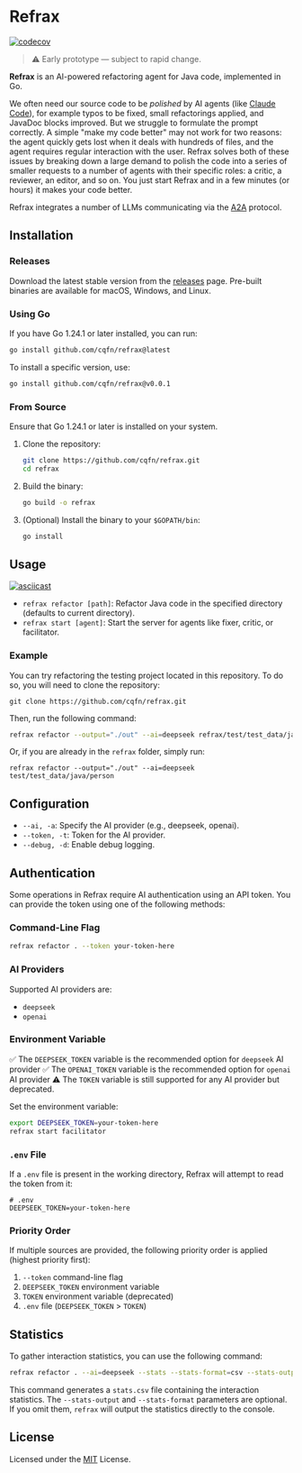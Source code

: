 # Refrax

[![codecov](https://codecov.io/gh/cqfn/refrax/branch/master/graph/badge.svg)](https://codecov.io/gh/cqfn/refrax)

> ⚠️ Early prototype — subject to rapid change.

**Refrax** is an AI-powered refactoring agent for Java code, implemented in Go.

We often need our source code to be _polished_ by AI agents (like [Claude Code]),
  for example typos to be fixed, small refactorings applied,
  and JavaDoc blocks improved.
  But we struggle to formulate the prompt correctly.
A simple "make my code better" may not work for two reasons:
the agent quickly gets lost when it deals with hundreds of files,
and
the agent requires regular interaction with the user.
Refrax solves both of these issues by breaking down a large demand to
polish the code into a series of smaller requests to a number of
agents with their specific roles: a critic, a reviewer, an editor, and so on.
You just start Refrax and in a few minutes (or hours) it makes your code
better.

Refrax integrates a number of LLMs communicating via the [A2A] protocol.

## Installation

### Releases

Download the latest stable version from the [releases] page.
Pre-built binaries are available for macOS, Windows, and Linux.

### Using Go

If you have Go 1.24.1 or later installed, you can run:

```bash
go install github.com/cqfn/refrax@latest
```

To install a specific version, use:

```bash
go install github.com/cqfn/refrax@v0.0.1
```


### From Source

Ensure that Go 1.24.1 or later is installed on your system.

1. Clone the repository:

   ```bash
   git clone https://github.com/cqfn/refrax.git
   cd refrax
   ```

2. Build the binary:

   ```bash
   go build -o refrax
   ```

3. (Optional) Install the binary to your `$GOPATH/bin`:

   ```bash
   go install
   ```

## Usage

[![asciicast](https://asciinema.org/a/IHrW8v68VS81vVNfw8ByioG4T.svg)](https://asciinema.org/a/IHrW8v68VS81vVNfw8ByioG4T)

- `refrax refactor [path]`: Refactor Java code in the specified directory (defaults to current directory).
- `refrax start [agent]`: Start the server for agents like fixer, critic, or facilitator.

### Example

You can try refactoring the testing project located in this repository. To do so, you will need to clone the repository:

```
git clone https://github.com/cqfn/refrax.git
```

Then, run the following command:

```sh
refrax refactor --output="./out" --ai=deepseek refrax/test/test_data/java/person
```

Or, if you are already in the `refrax` folder, simply run:

```
refrax refactor --output="./out" --ai=deepseek test/test_data/java/person
```

## Configuration

- `--ai, -a`: Specify the AI provider (e.g., deepseek, openai).
- `--token, -t`: Token for the AI provider.
- `--debug, -d`: Enable debug logging.

## Authentication

Some operations in Refrax require AI authentication using an API token. You can provide the token using one of the following methods:

### Command-Line Flag

```sh
refrax refactor . --token your-token-here
```

### AI Providers

Supported AI providers are:
* `deepseek`
* `openai`

### Environment Variable

✅ The `DEEPSEEK_TOKEN` variable is the recommended option for `deepseek` AI provider
✅ The `OPENAI_TOKEN` variable is the recommended option for `openai` AI provider
⚠️ The `TOKEN` variable is still supported for any AI provider but deprecated.


Set the environment variable:

```sh
export DEEPSEEK_TOKEN=your-token-here
refrax start facilitator
```

### `.env` File

If a `.env` file is present in the working directory, Refrax will attempt to read the token from it:

```
# .env
DEEPSEEK_TOKEN=your-token-here
```

### Priority Order

If multiple sources are provided, the following priority order is applied (highest priority first):

1. `--token` command-line flag
2. `DEEPSEEK_TOKEN` environment variable
3. `TOKEN` environment variable (deprecated)
4. `.env` file (`DEEPSEEK_TOKEN` > `TOKEN`)

## Statistics

To gather interaction statistics, you can use the following command:

```sh
refrax refactor . --ai=deepseek --stats --stats-format=csv --stats-output=stats.csv
```

This command generates a `stats.csv` file containing the interaction statistics.
The `--stats-output` and `--stats-format` parameters are optional.
If you omit them, `refrax` will output the statistics directly to the console.

## License

Licensed under the [MIT](LICENSE.txt) License.

[A2A]: https://google-a2a.github.io/A2A/latest/specification/
[releases]: https://github.com/cqfn/refrax/releases
[Claude Code]: https://www.anthropic.com/claude-code
